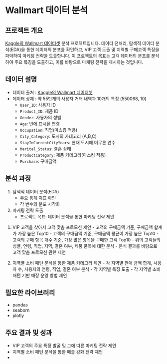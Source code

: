 # Wallmart 데이터 분석

## 프로젝트 개요
[Kaggle의 Wallmart 데이터셋](https://www.kaggle.com/datasets/devarajv88/walmart-sales-dataset) 분석 프로젝트입니다. 데이터 전처리, 탐색적 데이터 분석(EDA)을 통한 데이터의 분포를 확인하고, VIP 고객 도출 및 지역별 구매고객 특징을 파악하여 마케팅 전략을 도출합니다. 
이 프로젝트의 목표는 고객 데이터의 분포를 분석하여 주요 특징을 도출하고, 이를 바탕으로 마케팅 전략을 제시하는 것입니다. 

## 데이터 설명
- 데이터 출처 : [Kaggle의 Wallmart 데이터셋](https://www.kaggle.com/datasets/devarajv88/walmart-sales-dataset) 
- 데이터 상제 : 약 55만개의 사용자 거래 내역과 10개의 특징 (550068, 10)
  - `User_ID`: 사용자 ID
  - `Product_ID`: 제품 ID
  - `Gender`: 사용자의 성별
  - `Age`: 빈에 표시된 연령
  - `Occupation`: 직업(마스킹 적용)
  - `City_Category`: 도시의 카테고리 (A,B,C)
  - `StayInCurrentCityYears`: 현재 도시에 머무른 연수
  - `Marital_Status`: 결혼 상태
  - `ProductCategory`: 제품 카테고리(마스킹 적용)
  - `Purchase`: 구매금액

## 분석 과정
1. 탐색적 데이터 분석(EDA)
     - 주요 통계 지표 확인
     - 각 변수의 분포 시각화
2. 마케팅 전략 도출
   - 프로젝트 목표: 데이터 분석을 통한 마케팅 전략 제안
  1) VIP 고객을 찾아서 고객 맞춤 프로모션 제안
    - 고객의 구매금액 기준, 구매금액 합계가 가장 높은 Top10
    - 고객의 구매금액 기준, 구매금액 평균이 가장 높은 Top10
    - 고객의 구매 항목 개수 기준, 가장 많은 항목을 구매한 고객 Top10
    - 위의 고객들의 성별, 연령, 직업, 지역, 결혼 여부, 제품 품목에 대한 분석
    - 분석 결과를 바탕으로 고객 맞춤 프로모션 관련 제언

  2) 지역별 소비 패턴 분석을 통한 제품 카테고리 제안
    - 각 지역별 판매 금액 합계, 사용자 수, 사용자의 연령, 직업, 결혼 여부 분석
    - 각 지역별 특징 도출
    - 각 지역별 소비 패턴 기반 매장 운영 방법 제언

## 필요한 라이브러리
- pandas
- seaborn
- plotly

## 주요 결과 및 성과
- VIP 고객의 주요 특징 발굴 및 그에 따른 마케팅 전략 제언
- 지역별 소비 패턴 분석을 통한 매출 강화 전략 제언
- 
